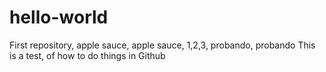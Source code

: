 # hello-world
First repository, apple sauce, apple sauce, 1,2,3, probando, probando
This is a test, of how to do things in Github
